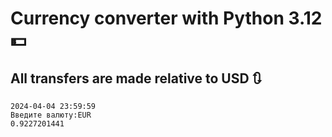 # Currency converter with Python 3.12 :dollar:
## All transfers are made relative to USD :arrows_clockwise:

```
2024-04-04 23:59:59
Введите валюту:EUR
0.9227201441
```

